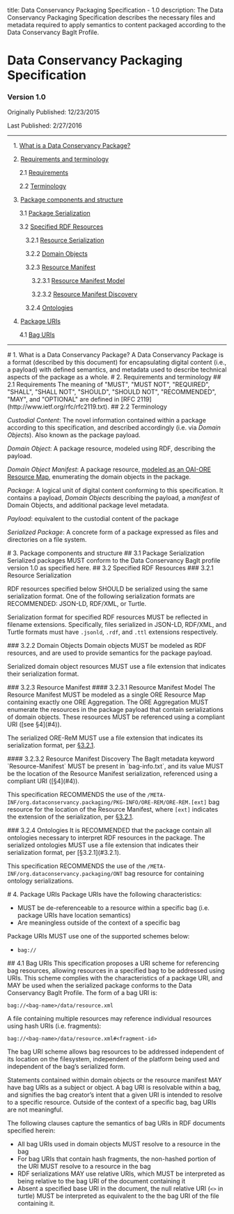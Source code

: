 title: Data Conservancy Packaging Specification - 1.0
description: The Data Conservancy Packaging Specification describes
             the necessary files and metadata required to apply 
             semantics to content packaged according to the Data 
             Conservancy BagIt Profile.

# Data Conservancy Packaging Specification

### Version 1.0

Originally Published: 12/23/2015

Last Published: 2/27/2016

* * *

&ensp;&ensp;1. [What is a Data Conservancy Package?](#1)

&ensp;&ensp;2. [Requirements and terminology](#2)

&ensp;&ensp;&ensp;&ensp;2.1 [Requirements](#2.1)

&ensp;&ensp;&ensp;&ensp;2.2 [Terminology](#2.2)

&ensp;&ensp;3. [Package components and structure](#3)

&ensp;&ensp;&ensp;&ensp;3.1 [Package Serialization](#3.1)

&ensp;&ensp;&ensp;&ensp;3.2 [Specified RDF Resources](#3.2)

&ensp;&ensp;&ensp;&ensp;&ensp;&ensp;3.2.1 [Resource Serialization](#3.2.1)

&ensp;&ensp;&ensp;&ensp;&ensp;&ensp;3.2.2 [Domain Objects](#3.2.2)

&ensp;&ensp;&ensp;&ensp;&ensp;&ensp;3.2.3 [Resource Manifest](#3.2.3)

&ensp;&ensp;&ensp;&ensp;&ensp;&ensp;&ensp;&ensp;3.2.3.1 [Resource Manifest Model](#3.2.3.1)

&ensp;&ensp;&ensp;&ensp;&ensp;&ensp;&ensp;&ensp;3.2.3.2 [Resource Manifest Discovery](#3.2.3.2)

&ensp;&ensp;&ensp;&ensp;&ensp;&ensp;3.2.4 [Ontologies](#3.2.4)

&ensp;&ensp;4. [Package URIs](#4)

&ensp;&ensp;&ensp;&ensp;4.1 [Bag URIs](#4.1)

* * *

<a name="#1"/>
# 1. What is a Data Conservancy Package?
A Data Conservancy Package is a format (described by this document) for encapsulating digital content (i.e., a payload) with defined semantics, and metadata used to describe technical aspects of the package as a whole.  

<a name="#2"/>
# 2. Requirements and terminology

<a name="#2.1"/>
## 2.1 Requirements
The meaning of  "MUST", "MUST NOT", "REQUIRED", "SHALL", "SHALL NOT", "SHOULD", "SHOULD NOT", "RECOMMENDED", "MAY", and "OPTIONAL" are defined in [RFC 2119](http://www.ietf.org/rfc/rfc2119.txt).

<a name="#2.2"/>
## 2.2 Terminology

*Custodial Content*: The novel information contained within a package according to this specification, and described accordingly (i.e. via *Domain Objects*).  Also known as the package payload.

*Domain Object*: A package resource, modeled using RDF, describing the payload.

*Domain Object Manifest*: A package resource, [modeled as an OAI-ORE Resource Map](http://www.openarchives.org/ore/1.0/datamodel#Resource_Map), enumerating the domain objects in the package.

*Package*: A logical unit of digital content conforming to this specification.   It contains a payload, *Domain Objects* describing the payload, a *manifest* of Domain Objects, and additional package level metadata. 

*Payload*: equivalent to the custodial content of the package

*Serialized Package*: A concrete form of a package expressed as files and directories on a file system.

<a name="#3"/>
# 3. Package components and structure

<a name="#3.1"/>
## 3.1 Package Serialization
Serialized packages MUST conform to the Data Conservancy BagIt profile version 1.0 as specified here.

<a name="#3.2"/>
## 3.2 Specified RDF Resources

<a name="#3.2.1"/>
### 3.2.1 Resource Serialization

RDF resources specified below SHOULD be serialized using the same serialization format. One of the following serialization formats are RECOMMENDED: JSON-LD, RDF/XML, or Turtle. 

Serialization format for specified RDF resources MUST be reflected in filename extensions. Specifically, files serialized in JSON-LD, RDF/XML, and Turtle formats must have `.jsonld`, `.rdf`, and `.ttl` extensions respectively.

<a name="#3.2.2"/>
### 3.2.2 Domain Objects
Domain objects MUST be modeled as RDF resources, and are used to provide semantics for the package payload.  

Serialized domain object resources MUST use a file extension that indicates their serialization format.

<a name="#3.2.3"/>
### 3.2.3 Resource Manifest

<a name="#3.2.3.1"/>
#### 3.2.3.1 Resource Manifest Model
The Resource Manifest MUST be modeled as a single ORE Resource Map containing exactly one ORE Aggregation. The ORE Aggregation MUST enumerate the resources in the package payload that contain serializations of domain objects.  These resources MUST be referenced using a compliant URI ([see §4](#4)).

The serialized ORE-ReM MUST use a file extension that indicates its serialization format, per [§3.2.1](#3.2.1).  

<a name="#3.2.3.2"/>
#### 3.2.3.2 Resource Manifest Discovery
The BagIt metadata keyword `Resource-Manifest` MUST be present in `bag-info.txt`, and its value MUST be the location of the Resource Manifest serialization, referenced using a compliant URI ([§4](#4)).

This specification RECOMMENDS the use of the `/META-INF/org.dataconservancy.packaging/PKG-INFO/ORE-REM/ORE-REM.[ext]` bag resource for the location of the Resource Manifest, where `[ext]` indicates the extension of the serialization, per [§3.2.1](#3.2.1).

<a name="#3.2.4"/>
### 3.2.4 Ontologies 
It is RECOMMENDED that the package contain all ontologies necessary to interpret RDF resources in the package.  The serialized ontologies MUST use a file extension that indicates their serialization format, per [§3.2.1](#3.2.1).

This specification RECOMMENDS the use of the `/META-INF/org.dataconservancy.packaging/ONT` bag resource for containing ontology serializations.

<a name="#4"/>
# 4. Package URIs
Package URIs have the following characteristics:

* MUST be de-referenceable to a resource within a specific bag (i.e. package URIs have location semantics)
* Are meaningless outside of the context of a specific bag

Package URIs MUST use one of the supported schemes below:

* `bag://`

<a name="#4.1"/>
## 4.1 Bag URIs
This specification proposes a URI scheme for referencing bag resources, allowing resources in a specified bag to be addressed using URIs.  This scheme complies with the characteristics of a package URI, and MAY be used when the serialized package conforms to the Data Conservancy BagIt Profile.  The form of a bag URI is:

    bag://<bag-name>/data/resource.xml

A file containing multiple resources may reference individual resources using hash URIs (i.e. fragments):

    bag://<bag-name>/data/resource.xml#<fragment-id>

The bag URI scheme allows bag resources to be addressed independent of its location on the filesystem, independent of the platform being used and independent of the bag’s serialized form.     

Statements contained within domain objects or the resource manifest MAY have bag URIs as a subject or object.  A bag URI is resolvable within a bag, and signifies the bag creator’s intent that a given URI is intended to resolve to a specific resource.   Outside of the context of a specific bag, bag URIs are not meaningful.  

The following clauses capture the semantics of bag URIs in RDF documents specified herein:

* All bag URIs used in domain objects MUST resolve to a resource in the bag
* For bag URIs that contain hash fragments, the non-hashed portion of the URI MUST resolve to a resource in the bag
* RDF serializations MAY use relative URIs, which MUST be interpreted as being relative to the bag URI of the document containing it
* Absent a specified base URI in the document, the null relative URI (`<>` in turtle) MUST be interpreted as equivalent to the the bag URI of the file containing it.
